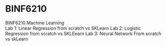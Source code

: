 # BINF6210
BINF6210 Machine Learning <br>
Lab 1: Linear Regression from scratch vs SKLearn 
Lab 2: Logistic Regression from scratch vs SKLEearn
Lab 3: Neural Network From scratch vs skLearn
